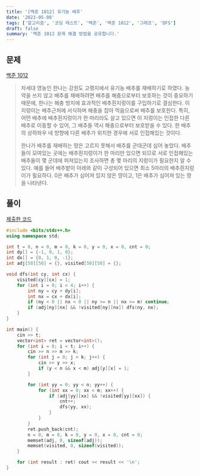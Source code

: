```yaml
---
title: '[백준 1012] 유기농 배추'
date: '2023-05-08'
tags: ['알고리즘', '코딩 테스트', '백준', '백준 1012', '그래프', 'DFS']
draft: false
summary: '백준 1012 문제 해결 방법을 공유합니다.'
---
```


## 문제

[백준 1012](https://www.acmicpc.net/problem/1012)

> 차세대 영농인 한나는 강원도 고랭지에서 유기농 배추를 재배하기로 하였다. 농약을 쓰지 않고 배추를 재배하려면 배추를 해충으로부터 보호하는 것이 중요하기 때문에, 한나는 해충 방지에 효과적인 배추흰지렁이를 구입하기로 결심한다. 이 지렁이는 배추근처에 서식하며 해충을 잡아 먹음으로써 배추를 보호한다. 특히, 어떤 배추에 배추흰지렁이가 한 마리라도 살고 있으면 이 지렁이는 인접한 다른 배추로 이동할 수 있어, 그 배추들 역시 해충으로부터 보호받을 수 있다. 한 배추의 상하좌우 네 방향에 다른 배추가 위치한 경우에 서로 인접해있는 것이다.
>
> 한나가 배추를 재배하는 땅은 고르지 못해서 배추를 군데군데 심어 놓았다. 배추들이 모여있는 곳에는 배추흰지렁이가 한 마리만 있으면 되므로 서로 인접해있는 배추들이 몇 군데에 퍼져있는지 조사하면 총 몇 마리의 지렁이가 필요한지 알 수 있다. 예를 들어 배추밭이 아래와 같이 구성되어 있으면 최소 5마리의 배추흰지렁이가 필요하다. 0은 배추가 심어져 있지 않은 땅이고, 1은 배추가 심어져 있는 땅을 나타낸다.

## 풀이

[제출한 코드](http://boj.kr/49ad5bd507ec4a88be96397fd00aa84e)

```cpp
#include <bits/stdc++.h>
using namespace std;

int t = 0, n = 0, m = 0, k = 0, y = 0, x = 0, cnt = 0;
int dy[] = {-1, 0, 1, 0};
int dx[] = {0, 1, 0, -1};
int adj[50][50] = {}, visited[50][50] = {};

void dfs(int cy, int cx) {
    visited[cy][cx] = 1;
    for (int i = 0; i < 4; i++) {
        int ny = cy + dy[i];
        int nx = cx + dx[i];
        if (ny < 0 || nx < 0 || ny >= n || nx >= m) continue;
        if (adj[ny][nx] && !visited[ny][nx]) dfs(ny, nx);
    }
}

int main() {
    cin >> t;
    vector<int> ret = vector<int>();
    for (int i = 0; i < t; i++) {
        cin >> n >> m >> k;
        for (int j = 0; j < k; j++) {
            cin >> y >> x;
            if (y < n && x < m) adj[y][x] = 1;
        }

        for (int yy = 0; yy < n; yy++) {
            for (int xx = 0; xx < m; xx++) {
                if (adj[yy][xx] && !visited[yy][xx]) {
                    cnt++;
                    dfs(yy, xx);
                }
            }
        }
        ret.push_back(cnt);
        n = 0, m = 0, k = 0, y = 0, x = 0, cnt = 0;
        memset(adj, 0, sizeof(adj));
        memset(visited, 0, sizeof(visited));
    }

    for (int result : ret) cout << result << '\n';
}
```

